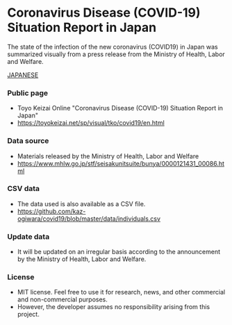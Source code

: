 # Coronavirus Disease (COVID-19) Situation Report in Japan
The state of the infection of the new coronavirus (COVID19) in Japan was summarized visually from a press release from the Ministry of Health, Labor and Welfare.

[JAPANESE](https://github.com/kaz-ogiwara/covid19/blob/master/README.md)

### Public page
- Toyo Keizai Online "Coronavirus Disease (COVID-19) Situation Report in Japan"
- https://toyokeizai.net/sp/visual/tko/covid19/en.html

### Data source
- Materials released by the Ministry of Health, Labor and Welfare
- https://www.mhlw.go.jp/stf/seisakunitsuite/bunya/0000121431_00086.html

### CSV data
- The data used is also available as a CSV file.
- https://github.com/kaz-ogiwara/covid19/blob/master/data/individuals.csv

### Update data
- It will be updated on an irregular basis according to the announcement by the Ministry of Health, Labor and Welfare.

### License
- MIT license. Feel free to use it for research, news, and other commercial and non-commercial purposes.
- However, the developer assumes no responsibility arising from this project.
